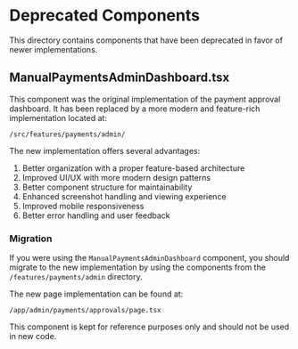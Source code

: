 # Deprecated Components

This directory contains components that have been deprecated in favor of newer implementations.

## ManualPaymentsAdminDashboard.tsx

This component was the original implementation of the payment approval dashboard. It has been replaced by a more modern and feature-rich implementation located at:

```
/src/features/payments/admin/
```

The new implementation offers several advantages:

1. Better organization with a proper feature-based architecture
2. Improved UI/UX with more modern design patterns
3. Better component structure for maintainability
4. Enhanced screenshot handling and viewing experience
5. Improved mobile responsiveness
6. Better error handling and user feedback

### Migration

If you were using the `ManualPaymentsAdminDashboard` component, you should migrate to the new implementation by using the components from the `/features/payments/admin` directory.

The new page implementation can be found at:
```
/app/admin/payments/approvals/page.tsx
```

This component is kept for reference purposes only and should not be used in new code.